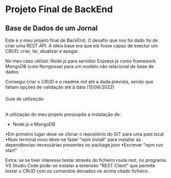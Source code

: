 # Projeto Final de BackEnd

## Base de Dados de um Jornal 

Este é o meu projeto final de BackEnd. O desafio que nos foi dado foi de criar uma REST API. 
A ideia base era que ela fosse capaz de exectur um CRUD: criar, ler, atualizar e apagar.

No meu caso utilizei:
Node.js para servidor
Express.js como framework
MongoDB (com Nongoose) para um modelo não relacional de base de dados

Consegui criar o CRUD e o readme.md até a dada prevista, sendo que faltam opções de validação até à data (15/06/2022)

###### Guia de utilização

A utilização do meu projeto pressupõe a instalação de:
- Node.js e MongoDB

•Em primeiro lugar deve-se clonar o repositório do GIT para uma past local
•Num terminal novo deve-se fazer "npm install" para installar as dependências necessárias presentes no package.json
•Escrever "npm run start"

Extra: se se tiver interesse testar através do ficheiro route.rest, no programa VS Studio Code pode-se instalar a extensão "REST Client" que permite testar o CRUD com os comandos deixados no acima citado ficheiro.

